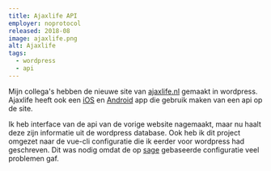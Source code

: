 ```yaml
---
title: Ajaxlife API
employer: noprotocol
released: 2018-08
image: ajaxlife.png
alt: Ajaxlife
tags:
  - wordpress
  - api
---
```


Mijn collega's hebben de nieuwe site van [ajaxlife.nl](https://www.ajaxlife.nl/) gemaakt in wordpress.
Ajaxlife heeft ook een [iOS](https://itunes.apple.com/us/app/ajax-life/id1136157598?mt=8) en [Android](https://play.google.com/store/apps/details?id=nl.ajaxlife.android) app die gebruik maken van een api op de site.

Ik heb interface van de api van de vorige website nagemaakt, maar nu haalt deze zijn informatie uit de wordpress database.
Ook heb ik dit project omgezet naar de vue-cli configuratie die ik eerder voor wordpress had geschreven.
Dit was nodig omdat de op [sage](https://roots.io/sage/) gebaseerde configuratie veel problemen gaf.
